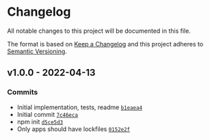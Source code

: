 # Changelog

All notable changes to this project will be documented in this file.

The format is based on [Keep a Changelog](https://keepachangelog.com/en/1.0.0/)
and this project adheres to [Semantic Versioning](https://semver.org/spec/v2.0.0.html).

## v1.0.0 - 2022-04-13

### Commits

- Initial implementation, tests, readme [`b1eaea4`](https://github.com/es-shims/Array.prototype.splice/commit/b1eaea451ade7ebf11aabbb1b139033830a75bb0)
- Initial commit [`7c46eca`](https://github.com/es-shims/Array.prototype.splice/commit/7c46eca5a3b48ae701c3445e50b7c2e0b6adde7c)
- npm init [`d5ce5d3`](https://github.com/es-shims/Array.prototype.splice/commit/d5ce5d3d0f262e2d63bca89738c00508d8b3e0a9)
- Only apps should have lockfiles [`0152e2f`](https://github.com/es-shims/Array.prototype.splice/commit/0152e2f02fd971eb9dbe9c3bd74290e59e24dd5a)
